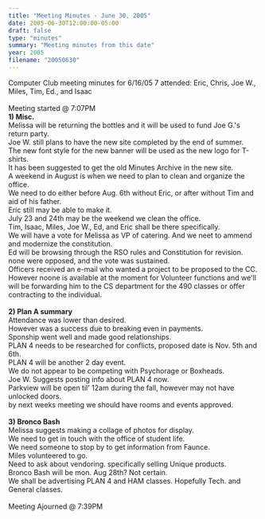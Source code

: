 ```yaml
---
title: "Meeting Minutes - June 30, 2005"
date: 2005-06-30T12:00:00-05:00
draft: false
type: "minutes"
summary: "Meeting minutes from this date"
year: 2005
filename: "20050630"
---
```


Computer Club meeting minutes for 6/16/05
7 attended: Eric, Chris, Joe W., Miles, Tim, Ed., and Isaac<br>
<br>
Meeting started @ 7:07PM<br>
<b>1) Misc.</b><br>
Melissa will be returning the bottles and it will be used to fund Joe G.'s return party.<br>
Joe W. still plans to have the new site completed by the end of summer.<br>
The new font style for the new banner will be used as the new logo for T-shirts.<br>
It has been suggested to get the old Minutes Archive in the new site.<br>
A weekend in August is when we need to plan to clean and organize the office.<br>
We need to do either before Aug. 6th without Eric, or after without Tim and aid of his father.<br>
Eric still may be able to make it.<br>
July 23 and 24th may be the weekend we clean the office.<br>
Tim, Isaac, Miles, Joe W., Ed, and Eric shall be there specifically.<br>
We will have a vote for Melissa as VP of catering. And we neet to ammend and modernize the constitution.<br>
Ed will be browsing through the RSO rules and Constitution for revision.<br>
none were opposed, and the vote was sustained.<br>
Officers received an e-mail who wanted a project to be proposed to the CC.  However noone is available at the moment for Volunteer functions and we'll will be forwarding him to the CS department for the 490 classes or offer contracting to the individual.<br>
<br>
<b>2) Plan A summary</b><br>
Attendance was lower than desired.<br>
However was a success due to breaking even in payments.<br>
Sponship went well and made good relationships.<br>
PLAN 4 needs to be researched for conflicts, proposed date is Nov. 5th and 6th.<br>
PLAN 4 will be another 2 day event.<br>
We do not appear to be competing with Psychorage or Boxheads.<br>
Joe W. Suggests posting info about PLAN 4 now.<br>
Parkview will be open til' 12am during the fall, however may not have unlocked doors.<br>
by next weeks meeting we should have rooms and events approved.<br>
<br>
<b>3) Bronco Bash</b><br>
Melissa suggests making a collage of photos for display.<br>
We need to get in touch with the office of student life.<br>
We need someone to stop by to get information from Faunce.<br>
Miles volunteered to go.<br>
Need to ask about vendoring. specifically selling Unique products.<br>
Bronco Bash will be mon. Aug 28th? Not certain.<br>
We shall be advertising PLAN 4 and HAM classes. Hopefully Tech. and General classes.<br>
<br>
Meeting Ajourned @ 7:39PM<br>
<br>
